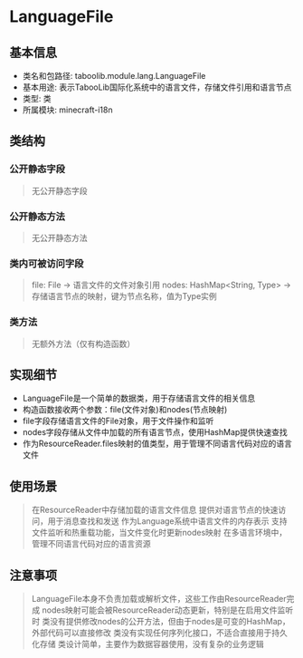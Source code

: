 # LanguageFile
## 基本信息
- 类名和包路径: taboolib.module.lang.LanguageFile
- 基本用途: 表示TabooLib国际化系统中的语言文件，存储文件引用和语言节点
- 类型: 类
- 所属模块: minecraft-i18n

## 类结构
### 公开静态字段
> 无公开静态字段

### 公开静态方法
> 无公开静态方法

### 类内可被访问字段
> file: File -> 语言文件的文件对象引用
> nodes: HashMap<String, Type> -> 存储语言节点的映射，键为节点名称，值为Type实例

### 类方法
> 无额外方法（仅有构造函数）

## 实现细节
- LanguageFile是一个简单的数据类，用于存储语言文件的相关信息
- 构造函数接收两个参数：file(文件对象)和nodes(节点映射)
- file字段存储语言文件的File对象，用于文件操作和监听
- nodes字段存储从文件中加载的所有语言节点，使用HashMap提供快速查找
- 作为ResourceReader.files映射的值类型，用于管理不同语言代码对应的语言文件

## 使用场景
> 在ResourceReader中存储加载的语言文件信息
> 提供对语言节点的快速访问，用于消息查找和发送
> 作为Language系统中语言文件的内存表示
> 支持文件监听和热重载功能，当文件变化时更新nodes映射
> 在多语言环境中，管理不同语言代码对应的语言资源

## 注意事项
> LanguageFile本身不负责加载或解析文件，这些工作由ResourceReader完成
> nodes映射可能会被ResourceReader动态更新，特别是在启用文件监听时
> 类没有提供修改nodes的公开方法，但由于nodes是可变的HashMap，外部代码可以直接修改
> 类没有实现任何序列化接口，不适合直接用于持久化存储
> 类设计简单，主要作为数据容器使用，没有复杂的业务逻辑
